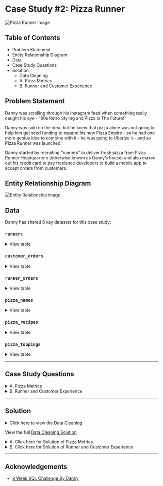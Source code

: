 
# Case Study #2: Pizza Runner

![Pizza Runner image](https://user-images.githubusercontent.com/81607668/127271856-3c0d5b4a-baab-472c-9e24-3c1e3c3359b2.png)

## Table of Contents
- Problem Statement
- Entity Relationship Diagram
- Data
- Case Study Questions
- Solution
  - Data Cleaning
  - A. Pizza Metrics
  - B. Runner and Customer Experience
  
## Problem Statement
Danny was scrolling through his Instagram feed when something really caught his eye - “80s Retro Styling and Pizza Is The Future!”

Danny was sold on the idea, but he knew that pizza alone was not going to help him get seed funding to expand his new Pizza Empire - so he had one more genius idea to combine with it - he was going to Uberize it - and so Pizza Runner was launched!

Danny started by recruiting “runners” to deliver fresh pizza from Pizza Runner Headquarters (otherwise known as Danny’s house) and also maxed out his credit card to pay freelance developers to build a mobile app to accept orders from customers.

## Entity Relationship Diagram

![Entity Relationship image](https://user-images.githubusercontent.com/81607668/127271531-0b4da8c7-8b24-4a14-9093-0795c4fa037e.png)

## Data
Danny has shared 6 key datasets for this case study:

### **`runners`**
<details>
<summary>
View table
</summary>

The runners table shows the **`registration_date`** for each new runner.


|runner_id|registration_date|
|---------|-----------------|
|1        |1/1/2021         |
|2        |1/3/2021         |
|3        |1/8/2021         |
|4        |1/15/2021        |

</details>


### **`customer_orders`**

<details>
<summary>
View table
</summary>

Customer pizza orders are captured in the **`customer_orders`** table with 1 row for each individual pizza that is part of the order.

|order_id|customer_id|pizza_id|exclusions|extras|order_time        |
|--------|---------|--------|----------|------|------------------|
|1  |101      |1       |          |      | 2020-01-01 18:05:02 |
|2  |101      |1       |          |      |2020-01-01 19:00:52 |
|3  |102      |1       |          |      |2020-01-02 23:51:23 |
|3  |102      |2       |          |*null* |2020-01-02 23:51:23  |
|4  |103      |1       |4         |      |2020-01-04 13:23:46|
|4  |103      |1       |4         |      |2020-01-04 13:23:46|
|4  |103      |2       |4         |      |2020-01-04 13:23:46|
|5  |104      |1       |null      |1     |2020-01-08 21:00:29|
|6  |101      |2       |null      |null  |2020-01-08 21:03:13|
|7  |105      |2       |null      |1     |2020-01-08 21:20:29 |
|8  |102      |1       |null      |null  |2020-01-09 23:54:33|
|9  |103      |1       |4         |1, 5  |2020-01-10 11:22:59 |
|10 |104      |1       |null      |null  |2020-01-11 18:34:49 |
|10 |104      |1       |2, 6      |1, 4  |2020-01-11 18:34:49 |

</details>

### **`runner_orders`**

<details>
<summary>
View table
</summary>

After each orders are received through the system - they are assigned to a runner - however not all orders are fully completed and can be cancelled by the restaurant or the customer.

The **`pickup_time`** is the timestamp at which the runner arrives at the Pizza Runner headquarters to pick up the freshly cooked pizzas. 

The **`distance`** and **```duration`** fields are related to how far and long the runner had to travel to deliver the order to the respective customer.



|order_id|runner_id|pickup_time|distance  |duration|cancellation      |
|--------|---------|-----------|----------|--------|------------------|
|1       |1        |1/1/2021 18:15|20km      |32 minutes|                  |
|2       |1        |1/1/2021 19:10|20km      |27 minutes|                  |
|3       |1        |1/3/2021 0:12|13.4km    |20 mins |*null*             |
|4       |2        |1/4/2021 13:53|23.4      |40      |*null*             |
|5       |3        |1/8/2021 21:10|10        |15      |*null*             |
|6       |3        |null       |null      |null    |Restaurant Cancellation|
|7       |2        |1/8/2020 21:30|25km      |25mins  |null              |
|8       |2        |1/10/2020 0:15|23.4 km   |15 minute|null              |
|9       |2        |null       |null      |null    |Customer Cancellation|
|10      |1        |1/11/2020 18:50|10km      |10minutes|null              |

</details>

### **`pizza_names`**

<details>
<summary>
View table
</summary>

|pizza_id|pizza_name|
|--------|----------|
|1       |Meat Lovers|
|2       |Vegetarian|

</details>

### **`pizza_recipes`**

<details>
<summary>
View table
</summary>

Each **`pizza_id`** has a standard set of **`toppings`** which are used as part of the pizza recipe.


|pizza_id|toppings |
|--------|---------|
|1       |1, 2, 3, 4, 5, 6, 8, 10| 
|2       |4, 6, 7, 9, 11, 12| 

</details>

### **`pizza_toppings`**

<details>
<summary>
View table
</summary>

This table contains all of the **`topping_name`** values with their corresponding **`topping_id`** value.


|topping_id|topping_name|
|----------|------------|
|1         |Bacon       | 
|2         |BBQ Sauce   | 
|3         |Beef        |  
|4         |Cheese      |  
|5         |Chicken     |     
|6         |Mushrooms   |  
|7         |Onions      |     
|8         |Pepperoni   | 
|9         |Peppers     |   
|10        |Salami      | 
|11        |Tomatoes    | 
|12        |Tomato Sauce|

</details>


***

## Case Study Questions

<details>
  <summary>
    A. Pizza Metrics
  </summary>

1. How many pizzas were ordered?
2. How many unique customer orders were made?
3. How many successful orders were delivered by each runner?
4. How many of each type of pizza was delivered?
5. How many Vegetarian and Meatlovers were ordered by each customer?
6. What was the maximum number of pizzas delivered in a single order?
7. For each customer, how many delivered pizzas had at least 1 change and how many had no changes?
8. How many pizzas were delivered that had both exclusions and extras?
9. What was the total volume of pizzas ordered for each hour of the day?
10. What was the volume of orders for each day of the week?
</details>

<details>

  <summary>
    B. Runner and Customer Experience
  </summary>

1. How many runners signed up for each 1 week period? (i.e. week starts 2021-01-01)
2. What was the average time in minutes it took for each runner to arrive at the Pizza Runner HQ to pickup the order?
3. Is there any relationship between the number of pizzas and how long the order takes to prepare?
4. What was the average distance travelled for each customer?
5. What was the difference between the longest and shortest delivery times for all orders?
6. What was the average speed for each runner for each delivery and do you notice any trend for these values?
7. What is the successful delivery percentage for each runner?

</details>

***
## Solution

<details>
  <summary>
    Click here to view the Data Cleaning
  </summary>

### Table: **`customer_orders`**

- 'exclusions' column - there are missing/ blank spaces ' ' and null values.
- 'extras' column - there are missing/ blank spaces ' ' and null values.

- Remove null values in exlusions and extras columns and replace with blank space ' '
- Saving the transformations in a temporary table `temp_customer_orders` since we dont want to permanently update the original table


```sql
CREATE TEMP TABLE temp_customer_orders AS
SELECT 
  order_id, 
  customer_id, 
  pizza_id, 
  CASE
	  WHEN exclusions LIKE 'null' THEN ''
	  ELSE exclusions
	  END AS exclusions,
  CASE
	  WHEN extras IS null OR extras LIKE 'null' THEN ''
	  ELSE extras
	  END AS extras,
	order_time
FROM pizza_runner.customer_orders;
```

Checking the results of temporary created table 
SELECT * FROM temp_customer_orders

<details>
<summary> 
temp_customer_orders
</summary>

| order_id | customer_id | pizza_id | exclusions | extras | order_time               |
| -------- | ----------- | -------- | ---------- | ------ | ------------------------ |
| 1        | 101         | 1        |            |        | 2020-01-01T18:05:02.000Z |
| 2        | 101         | 1        |            |        | 2020-01-01T19:00:52.000Z |
| 3        | 102         | 1        |            |        | 2020-01-02T23:51:23.000Z |
| 3        | 102         | 2        |            |        | 2020-01-02T23:51:23.000Z |
| 4        | 103         | 1        | 4          |        | 2020-01-04T13:23:46.000Z |
| 4        | 103         | 1        | 4          |        | 2020-01-04T13:23:46.000Z |
| 4        | 103         | 2        | 4          |        | 2020-01-04T13:23:46.000Z |
| 5        | 104         | 1        |            | 1      | 2020-01-08T21:00:29.000Z |
| 6        | 101         | 2        |            |        | 2020-01-08T21:03:13.000Z |
| 7        | 105         | 2        |            | 1      | 2020-01-08T21:20:29.000Z |
| 8        | 102         | 1        |            |        | 2020-01-09T23:54:33.000Z |
| 9        | 103         | 1        | 4          | 1, 5   | 2020-01-10T11:22:59.000Z |
| 10       | 104         | 1        |            |        | 2020-01-11T18:34:49.000Z |
| 10       | 104         | 1        | 2, 6       | 1, 4   | 2020-01-11T18:34:49.000Z |


</details>

### Table: **`runner_orders`**

- 'pickup_time' column - there are 'null' text values
- 'cancellation' column - there are missing/blank spaces ' ' and 'null' text values
- 'distance' column - there are 'null' values and unit values (km) which needs to be removed
- 'duration' column - there are 'null' values and unit values (minutes) which needs to be removed

- convert text 'null' to null values
- pickup time, distance, duration columns are of the wrong type
-- Saving the transformations in a temporary table since we dont want to permanently update the original table

```sql
CREATE TEMP TABLE temp_runner_orders AS
SELECT 
  order_id, 
  runner_id,  
  CASE
	  WHEN pickup_time LIKE 'null' THEN null
	  ELSE pickup_time
	  END::timestamp AS pickup_time,
  CASE
	  WHEN distance LIKE 'null' THEN null
	  WHEN distance LIKE '%km' THEN TRIM('km' from distance)
	  ELSE distance 
    END::numeric AS distance,
  CASE
	  WHEN duration LIKE 'null' THEN null
	  WHEN duration LIKE '%mins' THEN TRIM('mins' from duration)
	  WHEN duration LIKE '%minute' THEN TRIM('minute' from duration)
	  WHEN duration LIKE '%minutes' THEN TRIM('minutes' from duration)
	  ELSE duration
	  END::numeric AS duration,
  CASE
	  WHEN cancellation IN ('null', '') THEN null
	  ELSE cancellation
	  END AS cancellation
FROM pizza_runner.runner_orders;
```

Checking the results of temporary created table 
SELECT * FROM temp_runner_orders

<details>
<summary> 
temp_runner_orders
</summary>

| order_id | runner_id | pickup_time              | distance | duration | cancellation            |
| -------- | --------- | ------------------------ | -------- | -------- | ----------------------- |
| 1        | 1         | 2020-01-01T18:15:34.000Z | 20       | 32       |                         |
| 2        | 1         | 2020-01-01T19:10:54.000Z | 20       | 27       |                         |
| 3        | 1         | 2020-01-03T00:12:37.000Z | 13.4     | 20       |                         |
| 4        | 2         | 2020-01-04T13:53:03.000Z | 23.4     | 40       |                         |
| 5        | 3         | 2020-01-08T21:10:57.000Z | 10       | 15       |                         |
| 6        | 3         |                          |          |          | Restaurant Cancellation |
| 7        | 2         | 2020-01-08T21:30:45.000Z | 25       | 25       |                         |
| 8        | 2         | 2020-01-10T00:15:02.000Z | 23.4     | 15       |                         |
| 9        | 2         |                          |          |          | Customer Cancellation   |
| 10       | 1         | 2020-01-11T18:50:20.000Z | 10       | 10       |                         |

 </details>
</details>

View the full [Data Cleaning Solution](https://github.com/Karan-Pruthi/8-Week-SQL-Challenge/tree/main/Case%20Study%20%232%20-%20Pizza%20Runner/Data%20Cleaning.sql)


<details>
  <summary>
    A. Click here for Solution of Pizza Metrics
  </summary>

### 1. How many pizzas were ordered?
```sql
SELECT COUNT(order_id) AS pizza_count
FROM temp_customer_orders;
```

- Used **COUNT** to get the count of pizzas ordered.


#### Result:

|pizza_count|
|-----------|
|14         |

***

### 2. How many unique customer orders were made?
```sql
SELECT COUNT (DISTINCT order_id) AS unique_order_count
FROM temp_customer_orders;
```

- First we take unique `order_id` with **DISTINCT** and then take **COUNT** to find out the `unique_order_count` for each customer.


#### Result:
|unique_order_count|
|-----------|
|10         |

***

### 3. How many successful orders were delivered by each runner?

```sql
SELECT
  runner_id,
  COUNT(order_id) AS successful_orders
FROM temp_runner_orders
WHERE cancellation is null
  OR cancellation NOT IN ('Restaurant Cancellation', 'Customer Cancellation')
GROUP BY runner_id
ORDER BY successful_orders DESC;
```

- Filter the orders based on the `cancellation` and get the count of non-cancelled orders.
- **GROUP BY** by each runner and sort them by the count of successful orders.

#### Result:
| runner_id | successful_orders |
|-----------|-------------------|
| 1         | 4                 |
| 2         | 3                 |
| 3         | 1                 |

***

### 4. How many of each type of pizza was delivered?

```sql
SELECT
  pn.pizza_name,
  COUNT(*) AS pizza_type_count
FROM temp_customer_orders AS tco
INNER JOIN pizza_runner.pizza_names AS pn
   ON tco.pizza_id = pn.pizza_id
INNER JOIN temp_runner_orders AS tro
   ON tco.order_id = tro.order_id
WHERE cancellation is null
  OR cancellation NOT IN ('Restaurant Cancellation', 'Customer Cancellation')
GROUP BY pn.pizza_name
ORDER BY pn.pizza_name;
```

- First, **JOIN** the two tables as we need `pizza name` also and then Filter the orders based on the `cancellation` and then **GROUP BY** by `pizza name`. 
- Then, get the pizza name and **COUNT** the pizzas and then sort by `pizza name`.

#### Result:
| pizza_name | pizza_type_count |
|------------|------------------|
| Meatlovers | 9                |
| Vegetarian | 3                |

***
### 5. How many Vegetarian and Meatlovers were ordered by each customer?

```sql
SELECT
  customer_id,
  SUM(CASE WHEN pizza_id = 1 THEN 1 ELSE 0 END) AS meatlovers,
  SUM(CASE WHEN pizza_id = 2 THEN 1 ELSE 0 END) AS vegetarian
FROM temp_customer_orders
GROUP BY customer_id;

```

- In the table pizza_names `pizza_id`:1 is referred to meatlovers and `pizza_id`:2 is referred to vegetarian
- use **CASE** and **SUM** to get count of pizza based on `pizza_id`
 and to group the count of different pizzas for each customer using **GROUP BY**.

#### Result:
| customer_id | meatlovers  | vegetarian |
|-------------|-------------|------------|
| 101         | 2           | 1          |
| 103         | 3           | 1          |
| 104         | 3           | 0          |
| 105         | 0           | 1          |
| 102         | 2           | 1          |

***
### 6. What was the maximum number of pizzas delivered in a single order?

```sql
WITH single_order_cte AS
(
  SELECT
    tco.order_id,
    COUNT(tco.pizza_id) AS count_single_order
  FROM temp_customer_orders AS tco
  JOIN temp_runner_orders AS tro
    ON tco.order_id = tro.order_id
  WHERE tro.cancellation is null
    OR tro.cancellation NOT IN ('Restaurant Cancellation', 'Customer Cancellation')
  GROUP BY tco.order_id
)

SELECT
  MAX(count_single_order) AS max_pizza_count
FROM single_order_cte
```


- Create a temp table `single_order_cte` by using **windows function** to get the **COUNT** of pizzas in single order. 
- Then, use **JOIN** to combine temp table `temp_customer_orders` and `temp_runner_orders` table, Then, filter on the basis of `cancellation`.
- Finally get the max count from `single_order_cte`.

#### Result:
| max_pizza_count |
|-----------|
| 3         |

***

### 7. For each customer, how many delivered pizzas had at least 1 change and how many had no changes?

```sql
SELECT tco.customer_id,
  SUM(CASE 
    WHEN tco.exclusions <> '' OR tco.extras <> '' THEN 1
    ELSE 0
    END) AS with_changes,
  SUM(CASE 
    WHEN tco.exclusions = '' OR tco.extras = '' THEN 1 
	ELSE 0
	END) AS no_changes
FROM temp_customer_orders AS tco
JOIN temp_runner_orders AS tro
  ON tco.order_id = tro.order_id
WHERE tro.cancellation is null
  OR tro.cancellation NOT IN ('Restaurant Cancellation', 'Customer Cancellation')
GROUP BY tco.customer_id
ORDER BY tco.customer_id;
```

- Create a temp table `member_before_cte` to create new column `rank` by using **DENSE_RANK()** and partitioning by `customer_id` and sort `order_date` in desc order to find out the last order before becoming a member.
- Then, use **JOIN** to combine temp table `member_cte` and `menu` table
- Finally filter to get 1st item purchased by each customer using `rank = 1`.

#### Result:
| customer_id | changes | no_change |
|-------------|---------|-----------|
| 101         | 0       | 2         |
| 102         | 0       | 3         |
| 103         | 3       | 3         |
| 104         | 2       | 2         |
| 105         | 1       | 1         |

***

### 8. How many pizzas were delivered that had both exclusions and extras?

```sql
SELECT
  SUM(CASE
		WHEN exclusions <> '' AND extras <> '' THEN 1
		ELSE 0
		END) AS Pizza_Count
FROM temp_customer_orders AS tco
JOIN temp_runner_orders AS tro
  ON tco.order_id = tro.order_id
WHERE tro.cancellation is null
  OR tro.cancellation NOT IN ('Restaurant Cancellation', 'Customer Cancellation')
```

- Joining the two tables `temp_customer_orders`, `temp_runner_orders` and then Filter on basis of `cancellation`
- use **CASE** and **SUM** to get the`Pizza_Count` that had both exclusions and extras.

#### Result:
| Pizza_Count |
|-------------|
| 1           |

***

### 9. What was the total volume of pizzas ordered for each hour of the day?

```sql
SELECT
  DATE_PART('hour', order_time) AS hour_of_day,
  COUNT(*) AS pizza_count
FROM temp_customer_orders
WHERE order_time IS NOT NULL
GROUP BY hour_of_day
ORDER BY hour_of_day;
```

- Filter based on `order_time` or `cancellation` to get non-cancelled orders
- Extract hours from `order_time` using **DATE_PART**
- **GROUP BY** `hour_of_day` and sort them by same field 

#### Result:
| hour_of_day | pizza_count |
|-------------|-------------|
| 11          | 1           |
| 13          | 3           |
| 18          | 3           |
| 19          | 1           |
| 21          | 3           |
| 23          | 3           |

***

### 10. What was the volume of orders for each day of the week?

```sql
SELECT
  TO_CHAR(order_time, 'day') AS day_of_week,
  COUNT(*) AS pizza_count
FROM temp_customer_orders
WHERE order_time IS NOT NULL
GROUP BY day_of_week
ORDER BY day_of_week;
```

- Filter based on `order_time` or `cancellation` to get non-cancelled orders
- Extract day from `order_time` using **TO_CHAR**
- **GROUP BY** `day_of_week` and sort them by same field 

#### Result:
| day_of_week | pizza_count |
|-------------|-------------|
| friday      | 1           |
| saturday    | 5           |
| thursday    | 3           |
| wednesday   | 5           |

***

</details>

<details>
  <summary>
    B. Click here for Solution of Runner and Customer Experience
  </summary>

### 1. How many runners signed up for each 1 week period? (i.e. week starts 2021-01-01)

```sql
SELECT
  to_char(registration_date, 'WW') AS signups_week,
  COUNT(runner_id)
FROM pizza_runner.runners
GROUP BY signups_week
ORDER BY signups_week;
```


#### Result:
| signups_week | count |
| ------------ | ----- |
| 01           | 2     |
| 02           | 1     |
| 03           | 1     |

***

### 2. What was the average time in minutes it took for each runner to arrive at the Pizza Runner HQ to pickup the order?
```sql
WITH runner_pickup_cte AS (
  SELECT
    tro.runner_id,
    (pickup_time - order_time) AS time_to_pickup
  FROM temp_runner_orders AS tro
  JOIN temp_customer_orders AS tco
    ON tro.order_id = tco.order_id
   WHERE tro.cancellation is null
  OR tro.cancellation NOT IN ('Restaurant Cancellation', 'Customer Cancellation')
)
SELECT 
  runner_id,
  DATE_PART('minutes', AVG(time_to_pickup)) AS avg_minutes
FROM runner_pickup_cte
GROUP BY runner_id
ORDER BY runner_id;
```

#### Result:
| runner_id | avg_minutes |
| --------- | ----------- |
| 3         | 10          |
| 2         | 23          |
| 1         | 15          |

***

### 3. Is there any relationship between the number of pizzas and how long the order takes to prepare?

#### Solution 1:
```sql
WITH prepare_cte AS (
  SELECT
    COUNT(tco.order_id) AS pizza_count,
    (pickup_time - order_time) AS time_to_pickup
  FROM temp_runner_orders AS tro
  JOIN temp_customer_orders AS tco
    ON tro.order_id = tco.order_id
   WHERE tro.cancellation is null
  OR tro.cancellation NOT IN ('Restaurant Cancellation', 'Customer Cancellation')
  GROUP BY tco.order_id, time_to_pickup
)
SELECT 
  pizza_count,
  AVG(time_to_pickup) AS avg_minutes
FROM prepare_cte
GROUP BY pizza_count
ORDER BY pizza_count;
```

#### Solution 2:

```sql
WITH prep_time_cte AS
(
  SELECT
    ro.order_id,
    COUNT(co.pizza_id) AS pizza_count,
    (DATE_PART('hour', ro.pickup_time - co.order_time) * 60
    + DATE_PART('minute', ro.pickup_time - co.order_time)) AS prep_time
  FROM temp_runner_orders ro
  JOIN temp_customer_orders co 
    ON co.order_id = ro.order_id
  GROUP BY ro.order_id, prep_time
)
    
SELECT
  pizza_count,
  AVG(prep_time) AS avg_prep_time
FROM prep_time_cte
GROUP BY pizza_count
ORDER BY pizza_count;
```

#### Result:
| pizza_count | avg_prep_time |
| ----------- | ------------- |
| 1           | 12            |
| 2           | 18            |
| 3           | 29            |

***

### 4. What was the average distance travelled for each customer?

```sql
SELECT 
  tco.customer_id,
  AVG(tro.distance) AS avg_distance
FROM temp_customer_orders AS tco
JOIN temp_runner_orders AS tro
  ON tco.order_id = tro.order_id
WHERE tro.cancellation is null
  OR tro.cancellation NOT IN ('Restaurant Cancellation', 'Customer Cancellation')
GROUP BY tco.customer_id
ORDER BY tco.customer_id;
```

#### Result:
| customer_id | avg_distance       |
| ----------- | ------------------ |
| 101         | 20                 |
| 102         | 16.733333333333334 |
| 103         | 23.399999999999995 |
| 104         | 10                 |
| 105         | 25                 |

***
### 5. What was the difference between the longest and shortest delivery times for all orders?

```sql
SELECT
  MAX(duration) - MIN(duration) AS diff_delivery_time
FROM temp_runner_orders;
```

#### Result:
| difference |
| ---------- |
| 30         |

***
### 6. What was the average speed for each runner for each delivery and do you notice any trend for these values?

```sql
SELECT
  tro.runner_id,
  tco.order_id,
  COUNT(tco.order_id) AS pizza_count,
  tro.distance AS distance_km,
  tro.duration AS duration_minutes,
  distance/duration*60 AS speed_kmh
FROM temp_runner_orders AS tro
JOIN temp_customer_orders AS tco
 ON tro.order_id = tco.order_id
WHERE cancellation IS NULL
GROUP BY tro.runner_id, tco.order_id, tro.distance, tro.duration
ORDER BY tro.runner_id, tco.order_id;
```

#### Result:
| runner_id | order_id | pizza_count | distance_km | duration_minutes | speed_kmh          |
| --------- | -------- | ----------- | ----------- | ---------------- | ------------------ |
| 1         | 1        | 1           | 20          | 32               | 37.5               |
| 1         | 2        | 1           | 20          | 27               | 44.44444444444444  |
| 1         | 3        | 2           | 13.4        | 20               | 40.2               |
| 1         | 10       | 2           | 10          | 10               | 60                 |
| 2         | 4        | 3           | 23.4        | 40               | 35.099999999999994 |
| 2         | 7        | 1           | 25          | 25               | 60                 |
| 2         | 8        | 1           | 23.4        | 15               | 93.6               |
| 3         | 5        | 1           | 10          | 15               | 40                 |

***

### 7. What is the successful delivery percentage for each runner?

```sql
SELECT
  runner_id,
  count(order_id) AS Total_orders,
  COUNT(pickup_time) AS delivered_orders,
  (100 * COUNT(pickup_time) / count(order_id)) AS success_delivery_percent
FROM temp_runner_orders
GROUP BY runner_id
ORDER BY runner_id;
```


#### Result:
| runner_id | total_orders | delivered_orders | success_delivery_percent |
| --------- | ------------ | ---------------- | ------------------------ |
| 1         | 4            | 4                | 100                      |
| 2         | 4            | 3                | 75                       |
| 3         | 2            | 1                | 50                       |


***

</details>

***

##  Acknowledgements

- [8 Week SQL Challenge By Danny](https://8weeksqlchallenge.com/case-study-2/)